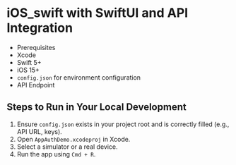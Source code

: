 # iOS_swift with SwiftUI and API Integration

- Prerequisites
- Xcode
- Swift 5+
- iOS 15+
- `config.json` for environment configuration
- API Endpoint

## Steps to Run in Your Local Development

1. Ensure `config.json` exists in your project root and is correctly filled (e.g., API URL, keys).
2. Open `AppAuthDemo.xcodeproj` in Xcode.
3. Select a simulator or a real device.
4. Run the app using `Cmd + R`.
